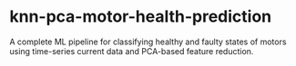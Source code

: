 # knn-pca-motor-health-prediction
A complete ML pipeline for classifying healthy and faulty states of motors using time-series current data and PCA-based feature reduction.
